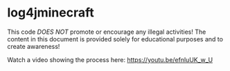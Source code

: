 # log4jminecraft
This code *DOES NOT* promote or encourage any illegal activities!
The content in this document is provided solely for educational purposes and to create awareness!
                                                                                               
Watch a video showing the process here: https://youtu.be/efnluUK_w_U
